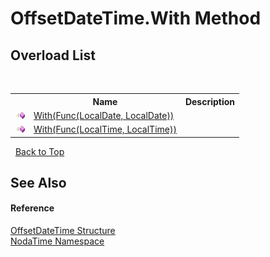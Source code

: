 # OffsetDateTime.With Method 
 


## Overload List
&nbsp;<table><tr><th></th><th>Name</th><th>Description</th></tr><tr><td>![Public method](media/pubmethod.gif "Public method")</td><td><a href="M_NodaTime_OffsetDateTime_With">With(Func(LocalDate, LocalDate))</a></td><td /></tr><tr><td>![Public method](media/pubmethod.gif "Public method")</td><td><a href="M_NodaTime_OffsetDateTime_With_1">With(Func(LocalTime, LocalTime))</a></td><td /></tr></table>&nbsp;
<a href="#offsetdatetime.with-method">Back to Top</a>

## See Also


#### Reference
<a href="T_NodaTime_OffsetDateTime">OffsetDateTime Structure</a><br /><a href="N_NodaTime">NodaTime Namespace</a><br />